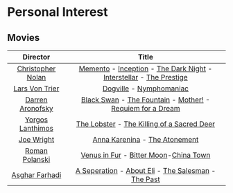 # Personal Interest

##  Movies

|Director|Title|
|:-------:|:-----:|
|[Christopher Nolan](https://en.wikipedia.org/wiki/Christopher_Nolan)|[Memento](https://www.imdb.com/title/tt0209144/) - [Inception](https://www.imdb.com/title/tt1375666/) - [The Dark Night](https://www.imdb.com/title/tt0468569/) - [Interstellar](https://www.imdb.com/title/tt0816692/) - [The Prestige](https://www.imdb.com/title/tt0482571/)|
|[Lars Von Trier](https://en.wikipedia.org/wiki/Lars_von_Trier)|[Dogville](https://www.imdb.com/title/tt0276919/) - [Nymphomaniac](https://www.imdb.com/title/tt1937390/)|
|[Darren Aronofsky](https://en.wikipedia.org/wiki/Darren_Aronofsky)|[Black Swan](https://www.imdb.com/title/tt0947798/) - [The Fountain](https://www.imdb.com/title/tt0414993/) - [Mother!](https://www.imdb.com/title/tt5109784/) - [Requiem for a Dream](https://www.imdb.com/title/tt0180093/)|
|[Yorgos Lanthimos](https://en.wikipedia.org/wiki/Yorgos_Lanthimos)|[The Lobster](https://www.imdb.com/title/tt3464902/) - [The Killing of a Sacred Deer](https://www.imdb.com/title/tt5715874/)|
|[Joe Wright](https://en.wikipedia.org/wiki/Joe_Wright)|[Anna Karenina](https://www.imdb.com/title/tt1781769/) - [The Atonement](https://www.imdb.com/title/tt0783233/)|
|[Roman Polanski](https://en.wikipedia.org/wiki/Roman_Polanski)|[Venus in Fur](https://www.imdb.com/title/tt2406252/) - [Bitter Moon](https://www.imdb.com/title/tt0104779/)-[China Town](https://www.imdb.com/title/tt0071315/)|
|[Asghar Farhadi](https://en.wikipedia.org/wiki/Asghar_Farhadi)|[A Seperation](https://www.imdb.com/title/tt1832382/) - [About Eli](https://www.imdb.com/title/tt1360860/) - [The Salesman](https://www.imdb.com/title/tt5186714/) - [The Past](https://www.imdb.com/title/tt2404461/)|






